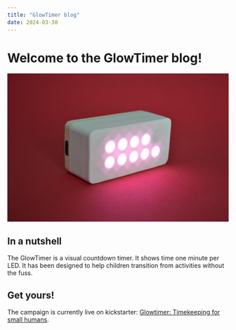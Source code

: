 ```yaml
---
title: "GlowTimer blog"
date: 2024-03-30
---
```



# Welcome to the GlowTimer blog!

![Proto 3](img/proto3-front1.JPG)

## In a nutshell 

The GlowTimer is a visual countdown timer. It shows time one minute per LED. It has been designed to help children transition from activities without the fuss.

## Get yours!

The campaign is currently live on kickstarter: [Glowtimer: Timekeeping for small humans](https://www.kickstarter.com/projects/jonmrico/glowtimer-timekeeping-for-small-humans).

